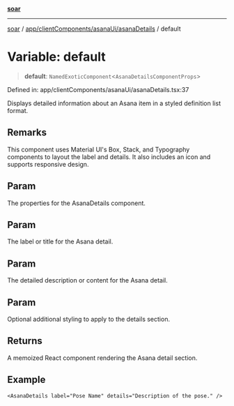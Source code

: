 [**soar**](../../../../../README.md)

***

[soar](../../../../../modules.md) / [app/clientComponents/asanaUi/asanaDetails](../README.md) / default

# Variable: default

> **default**: `NamedExoticComponent`\<`AsanaDetailsComponentProps`\>

Defined in: app/clientComponents/asanaUi/asanaDetails.tsx:37

Displays detailed information about an Asana item in a styled definition list format.

## Remarks

This component uses Material UI's Box, Stack, and Typography components to layout the label and details.
It also includes an icon and supports responsive design.

## Param

The properties for the AsanaDetails component.

## Param

The label or title for the Asana detail.

## Param

The detailed description or content for the Asana detail.

## Param

Optional additional styling to apply to the details section.

## Returns

A memoized React component rendering the Asana detail section.

## Example

```tsx
<AsanaDetails label="Pose Name" details="Description of the pose." />
```
